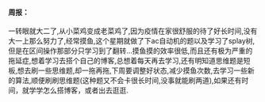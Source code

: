 #### 周报：
  一转眼就大二了,从小菜鸡变成老菜鸡了,因为疫情在家很舒服的待了好长时间,没有大一上那么努力了,经常摸鱼,这个星期就做了下ac自动机的题以及学习了splay树,但是在区间操作那部分只学习到了翻转...摸鱼摸的效率很低,而且还有极为严重的拖延症,想着学习去搭个自己的博客,总想着每天再去学习,还有明知道思维题是短板,想去刷一些思维题,却一拖再拖,下周要调整好状态,减少摸鱼次数,去学习一些新的算法,顺便刷刷思维题(这种题又不会卡很长时间,没事就能刷两道),如果还有时间，就学学怎么搭博客，或者出去逛逛.
